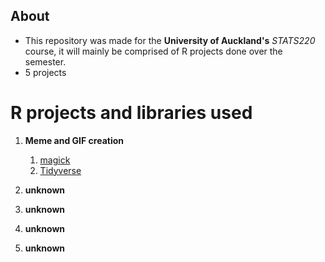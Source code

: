 ## About
- This repository was made for the **University of Auckland's** *STATS220* course, it will mainly be comprised of R projects done over the semester. 
- 5 projects

# R projects and libraries used
1. **Meme and GIF creation**
   1.  [magick](https://cran.r-project.org/web/packages/magick/vignettes/intro.html)
   2. [Tidyverse](https://www.tidyverse.org/) 

3. **unknown**
4. **unknown**
5. **unknown**
6. **unknown**
